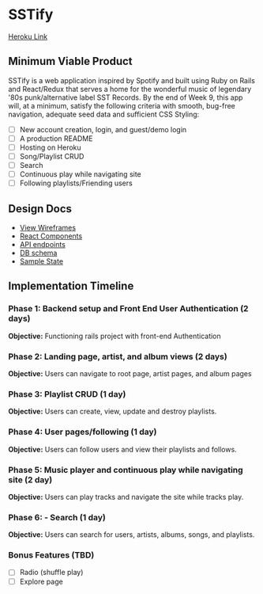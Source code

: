 # SSTify

[Heroku Link](https://sstify.herokuapp.com)

## Minimum Viable Product

SSTify is a web application inspired by Spotify and built using Ruby on Rails and React/Redux that serves a home for the wonderful music of legendary '80s punk/alternative label SST Records. By the end of Week 9, this app will, at a minimum, satisfy the following criteria with smooth, bug-free navigation, adequate seed data and sufficient CSS Styling:

- [ ] New account creation, login, and guest/demo login
- [ ] A production README
- [ ] Hosting on Heroku
- [ ] Song/Playlist CRUD
- [ ] Search
- [ ] Continuous play while navigating site
- [ ] Following playlists/Friending users

## Design Docs
* [View Wireframes](wireframes)
* [React Components](components.md)
* [API endpoints](api-endpoints.md)
* [DB schema](schema.md)
* [Sample State](state.md)

## Implementation Timeline

### Phase 1: Backend setup and Front End User Authentication (2 days)

**Objective:** Functioning rails project with front-end Authentication

### Phase 2: Landing page, artist, and album views (2 days)

**Objective:** Users can navigate to root page, artist pages, and album pages

### Phase 3: Playlist CRUD (1 day)

**Objective:** Users can create, view, update and destroy playlists.

### Phase 4: User pages/following (1 day)

**Objective:** Users can follow users and view their playlists and follows.

### Phase 5: Music player and continuous play while navigating site (2 day)

**Objective:** Users can play tracks and navigate the site while tracks play.

### Phase 6: - Search (1 day)

**Objective:** Users can search for users, artists, albums, songs, and playlists.

### Bonus Features (TBD)
- [ ] Radio (shuffle play)
- [ ] Explore page
